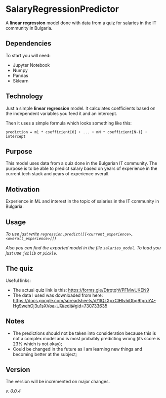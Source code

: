 # SalaryRegressionPredictor
A <b>linear regression</b> model done with data from a quiz for salaries in the IT community in Bulgaria.

## Dependencies
To start you will need:
* Jupyter Notebook
* Numpy
* Pandas
* Sklearn

## Technology
Just a simple <b>linear regression</b> model. It calculates coefficients based on the independent variables you feed it and an intercept.

Then it uses a simple formula which looks something like this:

`prediction = m1 * coefficient[0] + ... + mN * coefficient[N-1] + intercept`

## Purpose
This model uses data from a quiz done in the Bulgarian IT community. The purpose is to be able to predict salary based on years of experience in the current tech stack and years of experience overall.

## Motivation
Experience in ML and interest in the topic of salaries in the IT community in Bulgaria.

## Usage
_To use just write `regression.predict([[<current_experience>, <overall_experience>]])`_

_Also you can find the exported model in the file `salaries_model`. To load you just use `joblib` or `pickle`._

## The quiz
Useful links:
* The actual quiz link is this: https://forms.gle/DtrqtqhVPFMwUKEN9
* The data I used was downloaded from here: https://docs.google.com/spreadsheets/d/1IQzXpxClHIv5iDbg9tgruY4-Hg9wehOj3u1sXVoa-UQ/edit#gid=730733635

## Notes
* The predictions should not be taken into consideration because this is not a complex model and is most probably predicting wrong (its score is 23% which is not okay);
* Could be changed in the future as I am learning new things and becoming better at the subject;

## Version
The version will be incremented on major changes.

_v. 0.0.4_
